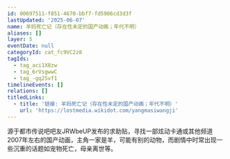 ```yaml
---
id: 00697511-f851-4670-bbf7-fd5906cd3d3f
lastUpdated: '2025-06-07'
name: 羊妈死亡记（存在性未定的国产动画；年代不明）
aliases: []
layer: 5
eventDate: null
categoryId: cat_fc9VC2z8
tagIds:
  - tag_aci1X8zw
  - tag_6rVsgwwC
  - tag_-gq2Svf1
timelineEvents: []
relations: []
titledLinks:
  - title: '链接: 羊妈死亡记（存在性未定的国产动画；年代不明）'
    url: 'https://lostmedia.wikidot.com/yangmasiwangji'
---
```

源于都市传说吧吧友JRWbeUP发布的求助贴，寻找一部炫动卡通或其他频道2007年左右的国产动画，主角一家是羊，可能有别的动物，而剧情中时常出现一些沉重的话题如宠物死亡，母亲离世等。
